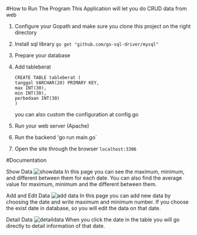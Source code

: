 #How to Run The Program
This Application will let you do CRUD data from web

1. Configure your Gopath and make sure you clone this project on the right directory

2. Install sql library
    `go get "github.com/go-sql-driver/mysql"`

3. Prepare your database

4. Add tableberat
    ```
    CREATE TABLE tableberat (
    tanggal VARCHAR(20) PRIMARY KEY,
    max INT(30),
    min INT(30),
    perbedaan INT(30)
    )
    ```
    you can also custom the configuration at config.go

5. Run your web server (Apache)

6. Run the backend
    'go run main.go`

7. Open the site through the browser
    `localhost:3306`

#Documentation

Show Data
![showdata](https://user-images.githubusercontent.com/43384324/99107722-dcc68380-2618-11eb-86cc-58f9965afb76.PNG)
In this page you can see the maximum, minimum, and different between them for each date. You can also find the average value for maximum, minimum and the different between them.

Add and Edit Data
![add data](https://user-images.githubusercontent.com/43384324/99107187-0af79380-2618-11eb-983a-f2c429c3ef1e.PNG)
In this page you can add new data by choosing the date and write maximum and minimum number. If you choose the exist date in database, so you will edit the data on that date.

Detail Data
![detaildata](https://user-images.githubusercontent.com/43384324/99107231-13e86500-2618-11eb-9056-b1ddf163a2cc.PNG)
When you click the date in the table you will go directly to detail information of that date.
